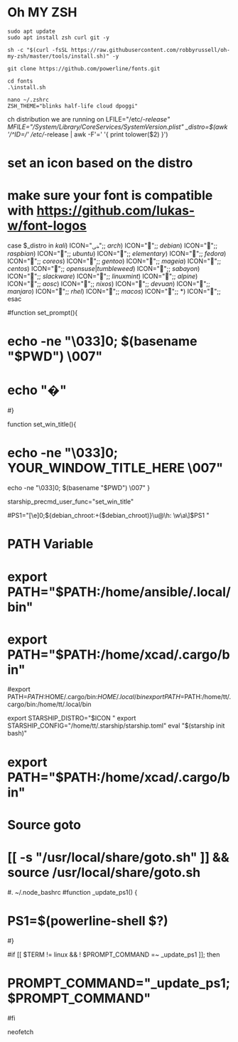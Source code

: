 # Oh MY ZSH

```shell
sudo apt update
sudo apt install zsh curl git -y

sh -c "$(curl -fsSL https://raw.githubusercontent.com/robbyrussell/oh-my-zsh/master/tools/install.sh)" -y

git clone https://github.com/powerline/fonts.git

cd fonts
.\install.sh

nano ~/.zshrc
ZSH_THEME="blinks half-life cloud dpoggi"
```
ch distribution we are running on
LFILE="/etc/*-release"
MFILE="/System/Library/CoreServices/SystemVersion.plist"
_distro=$(awk '/^ID=/' /etc/*-release | awk -F'=' '{ print tolower($2) }')

# set an icon based on the distro
# make sure your font is compatible with https://github.com/lukas-w/font-logos
case $_distro in
    *kali*)                  ICON="ﴣ";;
    *arch*)                  ICON="";;
    *debian*)                ICON="";;
    *raspbian*)              ICON="";;
    *ubuntu*)                ICON="";;
    *elementary*)            ICON="";;
    *fedora*)                ICON="";;
    *coreos*)                ICON="";;
    *gentoo*)                ICON="";;
    *mageia*)                ICON="";;
    *centos*)                ICON="";;
    *opensuse*|*tumbleweed*) ICON="";;
    *sabayon*)               ICON="";;
    *slackware*)             ICON="";;
    *linuxmint*)             ICON="";;
    *alpine*)                ICON="";;
    *aosc*)                  ICON="";;
    *nixos*)                 ICON="";;
    *devuan*)                ICON="";;
    *manjaro*)               ICON="";;
    *rhel*)                  ICON="";;
    *macos*)                 ICON="";;
    *)                       ICON="";;
esac

#function set_prompt(){
#    echo -ne "\033]0; $(basename "$PWD") \007"
#    echo "�"
#}

function set_win_title(){
   # echo -ne "\033]0; YOUR_WINDOW_TITLE_HERE \007"
   echo -ne "\033]0; $(basename "$PWD") \007"
}

starship_precmd_user_func="set_win_title"

 #PS1="\[\e]0;${debian_chroot:+($debian_chroot)}\u@\h: \w\a\]$PS1 "

# PATH Variable
# export PATH="$PATH:/home/ansible/.local/bin"
# export PATH="$PATH:/home/xcad/.cargo/bin"

#export PATH=$PATH:$HOME/.cargo/bin:$HOME/.local/bin
export PATH=$PATH:/home/tt/.cargo/bin:/home/tt/.local/bin

export STARSHIP_DISTRO="$ICON "
export STARSHIP_CONFIG="/home/tt/.starship/starship.toml"
eval "$(starship init bash)"

# export PATH="$PATH:/home/xcad/.cargo/bin"
# Source goto
# [[ -s "/usr/local/share/goto.sh" ]] && source /usr/local/share/goto.sh

#. ~/.node_bashrc
#function _update_ps1() {
#    PS1=$(powerline-shell $?)
#}

#if [[ $TERM != linux && ! $PROMPT_COMMAND =~ _update_ps1 ]]; then
#    PROMPT_COMMAND="_update_ps1; $PROMPT_COMMAND"
#fi

neofetch
```
